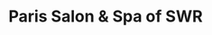 ---
title: "Paris Salon & Spa of SWR"
url: /southwest-ranches/paris-salon-und-spa-of-swr/
shop: Friseur
---